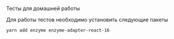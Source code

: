 Тесты для домашней работы

Для работы тестов необходимо установить следующие пакеты

```sh
yarn add enzyme enzyme-adapter-react-16
```
